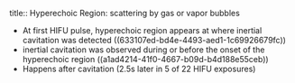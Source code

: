 title:: Hyperechoic Region: scattering by gas or vapor bubbles

- At first HIFU pulse, hyperechoic region appears at where inertial cavitation was detected
  ((633107ed-bd4e-4493-aed1-1c69926679fc))
- inertial cavitation was observed during or before the onset of the hyperechoic region
  ((a1ad4214-41f0-4667-b09d-b4d188e55ceb))
- Happens after cavitation (2.5s later in  5 of 22 HIFU exposures)